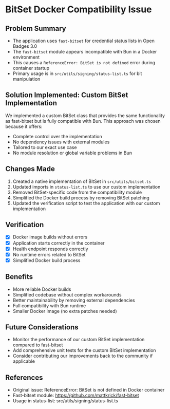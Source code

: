# BitSet Docker Compatibility Issue

## Problem Summary
- The application uses `fast-bitset` for credential status lists in Open Badges 3.0
- The `fast-bitset` module appears incompatible with Bun in a Docker environment
- This causes a `ReferenceError: BitSet is not defined` error during container startup
- Primary usage is in `src/utils/signing/status-list.ts` for bit manipulation

## Solution Implemented: Custom BitSet Implementation
We implemented a custom BitSet class that provides the same functionality as fast-bitset but is fully compatible with Bun. This approach was chosen because it offers:

- Complete control over the implementation
- No dependency issues with external modules
- Tailored to our exact use case
- No module resolution or global variable problems in Bun

## Changes Made
1. Created a native implementation of BitSet in `src/utils/bitset.ts`
2. Updated imports in `status-list.ts` to use our custom implementation
3. Removed BitSet-specific code from the compatibility module
4. Simplified the Docker build process by removing BitSet patching
5. Updated the verification script to test the application with our custom implementation

## Verification
- [x] Docker image builds without errors
- [x] Application starts correctly in the container
- [x] Health endpoint responds correctly
- [x] No runtime errors related to BitSet
- [x] Simplified Docker build process

## Benefits
- More reliable Docker builds
- Simplified codebase without complex workarounds
- Better maintainability by removing external dependencies
- Full compatibility with Bun runtime
- Smaller Docker image (no extra patches needed)

## Future Considerations
- Monitor the performance of our custom BitSet implementation compared to fast-bitset
- Add comprehensive unit tests for the custom BitSet implementation
- Consider contributing our improvements back to the community if applicable

## References
- Original issue: ReferenceError: BitSet is not defined in Docker container
- Fast-bitset module: https://github.com/mattkrick/fast-bitset
- Usage in status-list: src/utils/signing/status-list.ts 